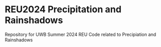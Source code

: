 # REU2024 Precipitation and Rainshadows
Repository for UWB Summer 2024 REU
Code related to Precipiation and Rainshadows

